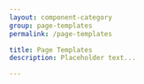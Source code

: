 ```yaml
---
layout: component-category
group: page-templates
permalink: /page-templates

title: Page Templates
description: Placeholder text...

---
```

